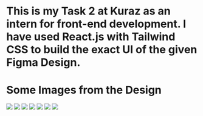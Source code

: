 # This is my Task 2 at Kuraz as an intern for front-end development. I have used React.js with Tailwind CSS to build the exact UI of the given Figma Design.

# Some Images from the Design
 <img src='C:\Users\user\Documents\From_Github2\Kuraz_Task2\Task_2\src\assets\window1.jpg'>
 <img src='./src/assets/window2.jpg'>
 <img src='./src/assets/window2.jpg'>
 <img src='./src/assets/mobile1.jpg'>
 <img src='./src/assets/mobile2.jpg'>
 <img src='./src/assets/mobile3.jpg'>
 <img src='./src/assets/mobile4.jpg'>
